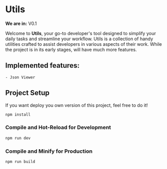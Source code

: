 # Utils

**We are in:** V0.1

Welcome to **Utils**, your go-to developer's tool designed to simplify your daily tasks and streamline your workflow. Utils is a collection of handy utilities crafted to assist developers in various aspects of their work. While the project is in its early stages, will have much more features.

## Implemented features:

	- Json Viewer

## Project Setup

If you want deploy you own version of this project, feel free to do it!
  
```sh
npm install
```

### Compile and Hot-Reload for Development

```sh
npm run dev
```

### Compile and Minify for Production

```sh
npm run build
```